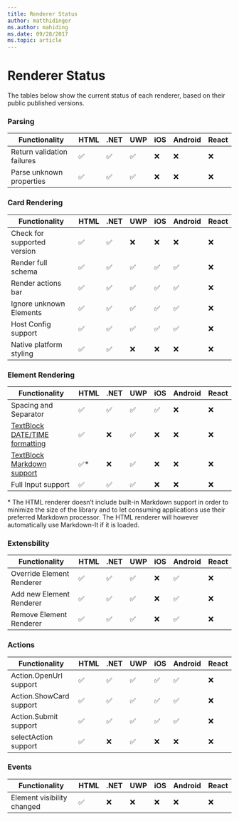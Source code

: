 ```yaml
---
title: Renderer Status
author: matthidinger
ms.author: mahiding
ms.date: 09/28/2017
ms.topic: article
---
```


# Renderer Status
The tables below show the current status of each renderer, based on their public published versions.

### Parsing

Functionality | HTML | .NET | UWP | iOS | Android | React
--- | --- | --- | --- | --- | --- | ---
Return validation failures | ✅ | ✅ | ✅ | ❌ | ❌ | ❌ 
Parse unknown properties | ✅ | ✅ | ✅ | ❌ | ❌ | ❌ 

### Card Rendering

Functionality | HTML | .NET | UWP | iOS | Android | React
--- | --- | --- | --- | --- | --- | ---
Check for supported version | ✅ | ✅ | ❌ | ❌ | ❌ | ❌ 
Render full schema | ✅ | ✅ | ✅ | ✅ | ✅ | ❌ 
Render actions bar | ✅ | ✅ | ✅ | ✅ | ✅ | ❌ 
Ignore unknown Elements | ✅ | ✅ | ✅ | ✅ | ✅ | ❌ 
Host Config support | ✅ | ✅ | ✅ | ✅ | ✅ | ❌
Native platform styling | ✅ | ✅ | ❌ | ❌ | ❌ | ❌

### Element Rendering

Functionality | HTML | .NET | UWP | iOS | Android | React
--- | --- | --- | --- | --- | --- | ---
Spacing and Separator | ✅ | ✅ | ✅ | ✅ | ❌ | ❌ 
[TextBlock DATE/TIME formatting](../authoring-cards/text-features.md#Date/Time-formatting-and-localization) | ✅ | ❌ | ✅ | ❌ | ❌ | ❌ 
[TextBlock Markdown support](../authoring-cards/text-features.md#Markdown) | ✅* | ❌ | ✅ | ❌ | ❌ | ❌
Full Input support | ✅ | ✅ | ✅ | ❌ | ❌ | ❌

\* The HTML renderer doesn’t include built-in Markdown support in order to minimize the size of the library and to let consuming applications use their preferred Markdown processor. The HTML renderer will however automatically use Markdown-It if it is loaded.

### Extensbility

Functionality | HTML | .NET | UWP | iOS | Android | React
--- | --- | --- | --- | --- | --- | ---
Override Element Renderer | ✅ | ✅ | ✅ | ❌ | ✅ | ❌
Add new Element Renderer | ✅ | ✅ | ✅ | ❌ | ✅ | ❌
Remove Element Renderer | ✅ | ✅ | ✅ | ❌ | ✅ | ❌

### Actions

Functionality | HTML | .NET | UWP | iOS | Android | React
--- | --- | --- | --- | --- | --- | ---
Action.OpenUrl support | ✅ | ✅ | ✅ | ✅ | ✅ | ❌ 
Action.ShowCard support  | ✅ | ✅ | ✅ | ✅ | ✅ | ❌ 
Action.Submit support  | ✅ | ✅ | ✅ | ✅ | ✅ | ❌ 
selectAction support | ✅ | ❌ | ✅ | ❌ | ❌ | ❌ 

### Events

|       Functionality        | HTML | .NET | UWP | iOS | Android | React |
|----------------------------|------|------|-----|-----|---------|-------|
| Element visibility changed |  ✅   |  ❌   |  ❌  |  ❌  |    ❌    |   ❌   |

